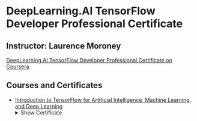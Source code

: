 # DeepLearning.AI TensorFlow Developer Professional Certificate
## Instructor: Laurence Moroney

[DeepLearning.AI TensorFlow Developer Professional Certificate on Coursera](https://www.coursera.org/professional-certificates/tensorflow-in-practice)

## Courses and Certificates
  - [Introduction to TensorFlow for Artificial Intelligence, Machine Learning, and Deep Learning](https://github.com/williamcwi/DeepLearning.AI-TensorFlow-Developer-Professional-Certificate/tree/master/1.%20Introduction%20to%20TensorFlow%20for%20Artificial%20Intelligence%2C%20Machine%20Learning%2C%20and%20Deep%20Learning) <details>
    <summary>Show Certificate</summary><p>
      [<img src="https://github.com/williamcwi/DeepLearning.AI-TensorFlow-Developer-Professional-Certificate/blob/master/1.%20Introduction%20to%20TensorFlow%20for%20Artificial%20Intelligence%2C%20Machine%20Learning%2C%20and%20Deep%20Learning/Introduction%20to%20TensorFlow%20for%20Artificial%20Intelligence%2C%20Machine%20Learning%2C%20and%20Deep%20Learning.jpg" />](https://coursera.org/verify/4WL4PB9D583Q)
  </p></details>